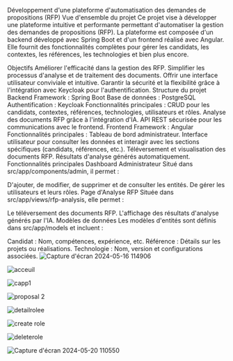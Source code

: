 Développement d'une plateforme d'automatisation des demandes de propositions (RFP)
Vue d'ensemble du projet
Ce projet vise à développer une plateforme intuitive et performante permettant d'automatiser la gestion des demandes de propositions (RFP). La plateforme est composée d'un backend développé avec Spring Boot et d'un frontend réalisé avec Angular. Elle fournit des fonctionnalités complètes pour gérer les candidats, les contextes, les références, les technologies et bien plus encore.

Objectifs
Améliorer l'efficacité dans la gestion des RFP.
Simplifier les processus d'analyse et de traitement des documents.
Offrir une interface utilisateur conviviale et intuitive.
Garantir la sécurité et la flexibilité grâce à l'intégration avec Keycloak pour l'authentification.
Structure du projet
Backend
Framework : Spring Boot
Base de données : PostgreSQL
Authentification : Keycloak
Fonctionnalités principales :
CRUD pour les candidats, contextes, références, technologies, utilisateurs et rôles.
Analyse des documents RFP grâce à l'intégration d'IA.
API REST sécurisée pour les communications avec le frontend.
Frontend
Framework : Angular
Fonctionnalités principales :
Tableau de bord administrateur.
Interface utilisateur pour consulter les données et interagir avec les sections spécifiques (candidats, références, etc.).
Téléversement et visualisation des documents RFP.
Résultats d'analyse générés automatiquement.
Fonctionnalités principales
Dashboard Administrateur
Situé dans src/app/components/admin, il permet :

D'ajouter, de modifier, de supprimer et de consulter les entités.
De gérer les utilisateurs et leurs rôles.
Page d'Analyse RFP
Située dans src/app/views/rfp-analysis, elle permet :

Le téléversement des documents RFP.
L'affichage des résultats d'analyse générés par l'IA.
Modèles de données
Les modèles d'entités sont définis dans src/app/models et incluent :

Candidat : Nom, compétences, expérience, etc.
Référence : Détails sur les projets ou réalisations.
Technologie : Nom, version et configurations associées.
![Capture d'écran 2024-05-16 114906](https://github.com/user-attachments/assets/70429594-cdfa-420c-8140-ea5c9ebdb166)

![acceuil](https://github.com/user-attachments/assets/3aa6badc-5064-4c52-8e94-67285db240e8)

![capp1](https://github.com/user-attachments/assets/bb3320b7-bba6-44a0-b26c-67c178eaac45)

![proposal 2](https://github.com/user-attachments/assets/d0472690-64f6-4173-942a-37d45d71d45c)

![detailrolee](https://github.com/user-attachments/assets/7a3a1f3f-6624-4476-bac9-e755f470fb03)

![create role](https://github.com/user-attachments/assets/0da00a8c-5d1b-47b8-9376-182cfc6e48d9)

![deleterole](https://github.com/user-attachments/assets/399c7afa-2190-4f81-a4b1-7ed7bbb62a70)

![Capture d'écran 2024-05-20 110550](https://github.com/user-attachments/assets/a1c42900-ec01-4f86-8eaa-c6a9685ba39e)


